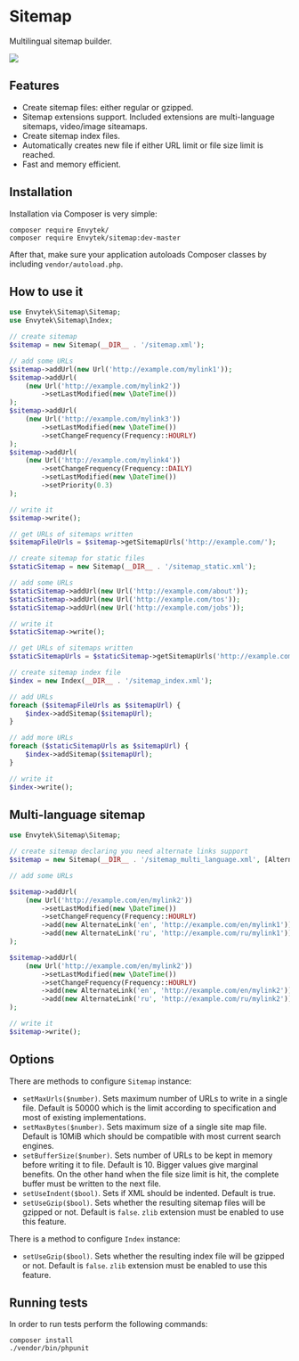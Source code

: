 Sitemap
=======

Multilingual sitemap builder.

<img src="https://travis-ci.org/Envytek/sitemap.svg" />

Features
--------

- Create sitemap files: either regular or gzipped.
- Sitemap extensions support. Included extensions are multi-language sitemaps, video/image siteamaps. 
- Create sitemap index files.
- Automatically creates new file if either URL limit or file size limit is reached.
- Fast and memory efficient.

Installation
------------

Installation via Composer is very simple:

```
composer require Envytek/
composer require Envytek/sitemap:dev-master
```

After that, make sure your application autoloads Composer classes by including
`vendor/autoload.php`.

How to use it
-------------

```php
use Envytek\Sitemap\Sitemap;
use Envytek\Sitemap\Index;

// create sitemap
$sitemap = new Sitemap(__DIR__ . '/sitemap.xml');

// add some URLs
$sitemap->addUrl(new Url('http://example.com/mylink1'));
$sitemap->addUrl(
    (new Url('http://example.com/mylink2'))
        ->setLastModified(new \DateTime())
);
$sitemap->addUrl(
    (new Url('http://example.com/mylink3'))
        ->setLastModified(new \DateTime())
        ->setChangeFrequency(Frequency::HOURLY)
);
$sitemap->addUrl(
    (new Url('http://example.com/mylink4'))
        ->setChangeFrequency(Frequency::DAILY)
        ->setLastModified(new \DateTime())
        ->setPriority(0.3)
);

// write it
$sitemap->write();

// get URLs of sitemaps written
$sitemapFileUrls = $sitemap->getSitemapUrls('http://example.com/');

// create sitemap for static files
$staticSitemap = new Sitemap(__DIR__ . '/sitemap_static.xml');

// add some URLs
$staticSitemap->addUrl(new Url('http://example.com/about'));
$staticSitemap->addUrl(new Url('http://example.com/tos'));
$staticSitemap->addUrl(new Url('http://example.com/jobs'));

// write it
$staticSitemap->write();

// get URLs of sitemaps written
$staticSitemapUrls = $staticSitemap->getSitemapUrls('http://example.com/');

// create sitemap index file
$index = new Index(__DIR__ . '/sitemap_index.xml');

// add URLs
foreach ($sitemapFileUrls as $sitemapUrl) {
    $index->addSitemap($sitemapUrl);
}

// add more URLs
foreach ($staticSitemapUrls as $sitemapUrl) {
    $index->addSitemap($sitemapUrl);
}

// write it
$index->write();
```

Multi-language sitemap
----------------------

```php
use Envytek\Sitemap\Sitemap;

// create sitemap declaring you need alternate links support
$sitemap = new Sitemap(__DIR__ . '/sitemap_multi_language.xml', [AlternateLink::class]);

// add some URLs

$sitemap->addUrl(
    (new Url('http://example.com/en/mylink2'))
        ->setLastModified(new \DateTime())
        ->setChangeFrequency(Frequency::HOURLY)
        ->add(new AlternateLink('en', 'http://example.com/en/mylink1'))
        ->add(new AlternateLink('ru', 'http://example.com/ru/mylink1'))
);

$sitemap->addUrl(
    (new Url('http://example.com/en/mylink2'))
        ->setLastModified(new \DateTime())
        ->setChangeFrequency(Frequency::HOURLY)
        ->add(new AlternateLink('en', 'http://example.com/en/mylink2'))
        ->add(new AlternateLink('ru', 'http://example.com/ru/mylink2'))
);

// write it
$sitemap->write();
```

Options
-------

There are methods to configure `Sitemap` instance:
 
- `setMaxUrls($number)`. Sets maximum number of URLs to write in a single file.
  Default is 50000 which is the limit according to specification and most of
  existing implementations.
- `setMaxBytes($number)`. Sets maximum size of a single site map file.
  Default is 10MiB which should be compatible with most current search engines.
- `setBufferSize($number)`. Sets number of URLs to be kept in memory before writing it to file.
  Default is 10. Bigger values give marginal benefits.
  On the other hand when the file size limit is hit, the complete buffer must be written to the next file.
- `setUseIndent($bool)`. Sets if XML should be indented. Default is true.
- `setUseGzip($bool)`. Sets whether the resulting sitemap files will be gzipped or not.
  Default is `false`. `zlib` extension must be enabled to use this feature.

There is a method to configure `Index` instance:

- `setUseGzip($bool)`. Sets whether the resulting index file will be gzipped or not.
  Default is `false`. `zlib` extension must be enabled to use this feature.

Running tests
-------------

In order to run tests perform the following commands:

```
composer install
./vendor/bin/phpunit
```
